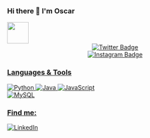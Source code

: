 ### Hi there 👋 I'm Oscar

<a href="mailto:oscarhernandezsoler@gmail.com">
  <img src="https://github.com/blackcater/blackcater/raw/main/images/social-gmail.svg" height="50" style="max-width: 100%;">
</a>

<div id="badges" align="center">
  <a href="https://twitter.com/oscarhrndez_" target="_blank">
    <img src="https://img.shields.io/twitter/follow/oscarhrndez_" alt="Twitter Badge"/>
</div>

<div id="badges" align="center">
  <a href="https://instagram.com/oscarhrndez" target="_blank">
    <img src="https://img.shields.io/instagram/follow/oscarhrndez" alt="Instagram Badge"/>
</div>

<div>
  <h3>Languages & Tools</h3>
  <div>
    <img src="https://camo.githubusercontent.com/effb6da23d0679d475057703ed52c27cd46eccd595372b61df4e36dcbaea09dd/68747470733a2f2f696d672e736869656c64732e696f2f62616467652f507974686f6e2d79656c6c6f773f7374796c653d666f722d7468652d6261646765266c6f676f3d707974686f6e266c6f676f436f6c6f723d7768697465266c6162656c436f6c6f723d313031303130" alt="Python" data-canonical-src="https://img.shields.io/badge/Python-yellow?style=for-the-badge&amp;logo=python&amp;logoColor=white&amp;labelColor=101010" style="max-width: 100%;">
    <img src="https://camo.githubusercontent.com/e728584edb420ac8151ec765fc04936759e5d044b3628e072782f9867e1bb895/68747470733a2f2f696d672e736869656c64732e696f2f62616467652f4a6176612d3030373339363f7374796c653d666f722d7468652d6261646765266c6f676f3d6a617661266c6f676f436f6c6f723d7768697465266c6162656c436f6c6f723d313031303130" alt="Java" data-canonical-src="https://img.shields.io/badge/Java-007396?style=for-the-badge&amp;logo=java&amp;logoColor=white&amp;labelColor=101010" style="max-width: 100%;">
    <img src="https://camo.githubusercontent.com/4defbd057be7f9b9b72692e87060e4d9e912372695002a0159b9cac042da3677/68747470733a2f2f696d672e736869656c64732e696f2f62616467652f4a6176615363726970742d4637444631453f7374796c653d666f722d7468652d6261646765266c6f676f3d6a617661736372697074266c6f676f436f6c6f723d7768697465266c6162656c436f6c6f723d313031303130" alt="JavaScript" data-canonical-src="https://img.shields.io/badge/JavaScript-F7DF1E?style=for-the-badge&amp;logo=javascript&amp;logoColor=white&amp;labelColor=101010" style="max-width: 100%;">
    <br>
    <img src="https://camo.githubusercontent.com/bf911538def9c21003c9305c8f955ab69484ad2d3455c7c08118dc0d9745b779/68747470733a2f2f696d672e736869656c64732e696f2f62616467652f4d7953514c2d3434373941313f7374796c653d666f722d7468652d6261646765266c6f676f3d6d7973716c266c6f676f436f6c6f723d7768697465266c6162656c436f6c6f723d313031303130" alt="MySQL" data-canonical-src="https://img.shields.io/badge/MySQL-4479A1?style=for-the-badge&amp;logo=mysql&amp;logoColor=white&amp;labelColor=101010" style="max-width: 100%;">
  </div>
</div>

<div>
  <h3>Find me:</h3>
  <img src="https://camo.githubusercontent.com/db06348fe4c6f031158fabc0cb8dd16b6094c89117e94abba9297b3324f47f54/68747470733a2f2f696d672e736869656c64732e696f2f62616467652f4c696e6b6564496e2d42726169735f4d6f7572652d3030373742353f7374796c653d666f722d7468652d6261646765266c6f676f3d6c696e6b6564696e266c6f676f436f6c6f723d7768697465266c6162656c436f6c6f723d313031303130" alt="LinkedIn" data-canonical-src="https://img.shields.io/badge/LinkedIn-Brais_Moure-0077B5?style=for-the-badge&amp;logo=linkedin&amp;logoColor=white&amp;labelColor=101010" style="max-width: 100%;">
</div>
<!--
**oscarhrndz/oscarhrndz** is a ✨ _special_ ✨ repository because its `README.md` (this file) appears on your GitHub profile.

Here are some ideas to get you started:

- 🔭 I’m currently working on ...
- 🌱 I’m currently learning ...
- 👯 I’m looking to collaborate on ...
- 🤔 I’m looking for help with ...
- 💬 Ask me about ...
- 📫 How to reach me: ...
- 😄 Pronouns: ...
- ⚡ Fun fact: ...
-->
